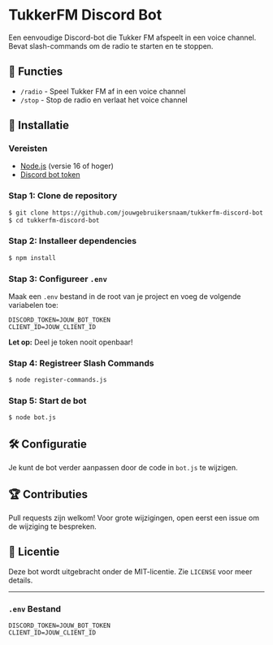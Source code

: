 # TukkerFM Discord Bot

Een eenvoudige Discord-bot die Tukker FM afspeelt in een voice channel. Bevat slash-commands om de radio te starten en te stoppen.

## 📌 Functies
- `/radio` - Speel Tukker FM af in een voice channel
- `/stop` - Stop de radio en verlaat het voice channel

## 🔧 Installatie

### Vereisten
- [Node.js](https://nodejs.org/) (versie 16 of hoger)
- [Discord bot token](https://discord.com/developers/applications)

### Stap 1: Clone de repository
```sh
$ git clone https://github.com/jouwgebruikersnaam/tukkerfm-discord-bot.git
$ cd tukkerfm-discord-bot
```

### Stap 2: Installeer dependencies
```sh
$ npm install
```

### Stap 3: Configureer `.env`
Maak een `.env` bestand in de root van je project en voeg de volgende variabelen toe:
```env
DISCORD_TOKEN=JOUW_BOT_TOKEN
CLIENT_ID=JOUW_CLIENT_ID
```
**Let op:** Deel je token nooit openbaar!

### Stap 4: Registreer Slash Commands
```sh
$ node register-commands.js
```

### Stap 5: Start de bot
```sh
$ node bot.js
```

## 🛠 Configuratie
Je kunt de bot verder aanpassen door de code in `bot.js` te wijzigen.

## 🏆 Contributies
Pull requests zijn welkom! Voor grote wijzigingen, open eerst een issue om de wijziging te bespreken.

## 📜 Licentie
Deze bot wordt uitgebracht onder de MIT-licentie. Zie `LICENSE` voor meer details.

---

### `.env` Bestand
```env
DISCORD_TOKEN=JOUW_BOT_TOKEN
CLIENT_ID=JOUW_CLIENT_ID
```

